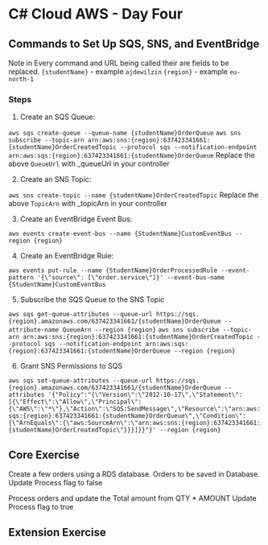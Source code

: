 # C# Cloud AWS - Day Four
## Commands to Set Up SQS, SNS, and EventBridge

Note in Every command and URL being called their are fields to be replaced.
`{studentName}` - example `ajdewilzin`
`{region}` - example `eu-north-1`

### Steps
1. Create an SQS Queue:

`aws sqs create-queue --queue-name {studentName}OrderQueue`
`aws sns subscribe --topic-arn arn:aws:sns:{region}:637423341661:{studentName}OrderCreatedTopic --protocol sqs --notification-endpoint arn:aws:sqs:{region}:637423341661:{studentName}OrderQueue`
Replace the above `QueueUrl` with _queueUrl in your controller

2. Create an SNS Topic:

`aws sns create-topic --name {studentName}OrderCreatedTopic`
Replace the above `TopicArn` with _topicArn in your controller

3. Create an EventBridge Event Bus:

`aws events create-event-bus --name {StudentName}CustomEventBus --region {region}`

4. Create an EventBridge Rule:

`aws events put-rule --name {StudentName}OrderProcessedRule --event-pattern '{\"source\": [\"order.service\"]}' --event-bus-name {StudentName}CustomEventBus`


5. Subscribe the SQS Queue to the SNS Topic

`aws sqs get-queue-attributes --queue-url https://sqs.{region}.amazonaws.com/637423341661/{studentName}OrderQueue --attribute-name QueueArn --region {region}`
`aws sns subscribe --topic-arn arn:aws:sns:{region}:637423341661:{studentName}OrderCreatedTopic --protocol sqs --notification-endpoint arn:aws:sqs:{region}:637423341661:{studentName}OrderQueue --region {region}`

6. Grant SNS Permissions to SQS

`aws sqs set-queue-attributes --queue-url https://sqs.{region}.amazonaws.com/637423341661/{studentName}OrderQueue --attributes '{"Policy":"{\"Version\":\"2012-10-17\",\"Statement\":[{\"Effect\":\"Allow\",\"Principal\":{\"AWS\":\"*\"},\"Action\":\"SQS:SendMessage\",\"Resource\":\"arn:aws:sqs:{region}:637423341661:{studentName}OrderQueue\",\"Condition\":{\"ArnEquals\":{\"aws:SourceArn\":\"arn:aws:sns:{region}:637423341661:{studentName}OrderCreatedTopic\"}}}]}}"}' --region {region}`


## Core Exercise
Create a few orders using a RDS database. Orders to be saved in Database.
Update Process flag to false

Process orders and update the Total amount from QTY * AMOUNT
Update Process flag to true

## Extension Exercise

